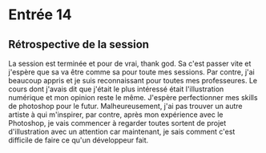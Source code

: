 # Entrée 14
## Rétrospective de la session

La session est terminée et pour de vrai, thank god. Sa c'est passer vite et j'espère que sa va être comme sa pour 
toute mes sessions. Par contre, j'ai beaucoup appris et je suis reconnaissant pour toutes mes professeures. Le cours 
dont j'avais dit que j'était le plus intéressé était l'illustration numérique et mon opinion reste le même. J'espère perfectionner 
mes skills de photoshop pour le futur. Malheureusement, j'ai pas trouver un autre artiste à qui m'inspirer, par contre, après mon
expérience avec le Photoshop, je vais commencer à regarder toutes sortent de projet d'illustration avec un attention car maintenant, je sais 
comment c'est difficile de faire ce qu'un développeur fait.
